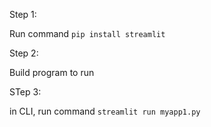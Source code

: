 

Step 1:

Run command ```pip install streamlit```

Step 2: 
 
Build program to run

STep 3:

in CLI, run command ```streamlit run myapp1.py```